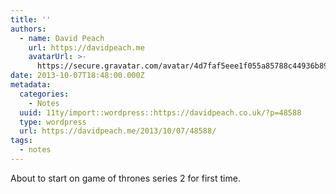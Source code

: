 ```yaml
---
title: ''
authors:
  - name: David Peach
    url: https://davidpeach.me
    avatarUrl: >-
      https://secure.gravatar.com/avatar/4d7faf5eee1f055a85788c44936b8995eaab6dfb004e7854ec747ccb272e91ee?s=96&d=mm&r=g
date: 2013-10-07T18:48:00.000Z
metadata:
  categories:
    - Notes
  uuid: 11ty/import::wordpress::https://davidpeach.co.uk/?p=48588
  type: wordpress
  url: https://davidpeach.me/2013/10/07/48588/
tags:
  - notes
---
```

About to start on game of thrones series 2 for first time.